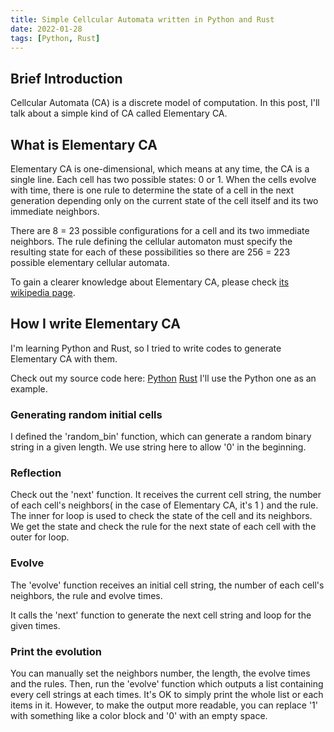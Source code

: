 ```yaml
---
title: Simple Cellcular Automata written in Python and Rust
date: 2022-01-28
tags: [Python, Rust]
---
```


## Brief Introduction

Cellcular Automata (CA) is a discrete model of computation. In this post, I'll talk about a simple kind of CA called Elementary CA.

<!-- more -->

## What is Elementary CA

Elementary CA is one-dimensional, which means at any time, the CA is a single line. Each cell has two possible states: 0 or 1. When the cells evolve with time, there is one rule to determine the state of a cell in the next generation depending only on the current state of the cell itself and its two immediate neighbors.

There are 8 = 23 possible configurations for a cell and its two immediate neighbors. The rule defining the cellular automaton must specify the resulting state for each of these possibilities so there are 256 = 223 possible elementary cellular automata. 

To gain a clearer knowledge about Elementary CA, please check [its wikipedia page](https://en.wikipedia.org/wiki/Elementary_cellular_automaton).

## How I write Elementary CA

I'm learning Python and Rust, so I tried to write codes to generate Elementary CA with them. 

Check out my source code here: [Python](https://github.com/EdenQwQ/ca) [Rust](https://github.com/EdenQwQ/ca_rust)
I'll use the Python one as an example.

### Generating random initial cells

I defined the 'random_bin' function, which can generate a random binary string in a given length. We use string here to allow '0' in the beginning.

### Reflection

Check out the 'next' function. It receives the current cell string, the number of each cell's neighbors( in the case of Elementary CA, it's 1 ) and the rule. The inner for loop is used to check the state of the cell and its neighbors. We get the state and check the rule for the next state of each cell with the outer for loop.

### Evolve

The 'evolve' function receives an initial cell string, the number of each cell's neighbors, the rule and evolve times.

It calls the 'next' function to generate the next cell string and loop for the given times.

### Print the evolution

You can manually set the neighbors number, the length, the evolve times and the rules. Then, run the 'evolve' function which outputs a list containing every cell strings at each times. It's OK to simply print the whole list or each items in it. However, to make the output more readable, you can replace '1' with something like a color block and '0' with an empty space.

